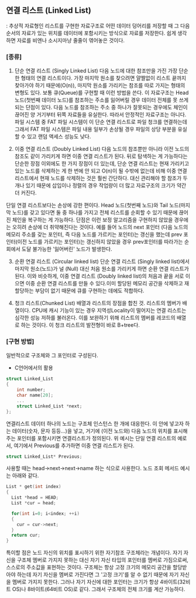 ## 연결 리스트 (Linked List)
: 추상적 자료형인 리스트를 구현한 자료구조로 어떤 데이터 덩어리를 저장할 때 그 다음 순서의 자료가 있는 위치를 데이터에 포함시키는 방식으로 자료를 저장한다. 쉽게 생각하면 자료를 비엔나 소시지마냥 줄줄이 엮어놓은 것이다.

### [종류]
1. 단순 연결 리스트 (Singly Linked List)
다음 노드에 대한 참조만을 가진 가장 단순한 형태의 연결 리스트이다. 가장 마지막 원소를 찾으려면 얄짤없이 리스트 끝까지 찾아가야 하기 때문에(O(n)), 마지막 원소를 가리키는 참조를 따로 가지는 형태의 변형도 있다. 보통 큐(Queue)를 구현할 때 이런 방법을 쓴다.
이 자료구조는 Head 노드(첫번째 데이터 노드)를 참조하는 주소를 잃어버릴 경우 데이터 전체를 못 쓰게 되는 단점이 있다. 다음 노드를 참조하는 주소 중 하나가 잘못되는 경우에도 체인이 끊어진 양 거기부터 뒤쪽 자료들을 유실한다. 따라서 안정적인 자료구조는 아니다.
파일 시스템 중 FAT 파일 시스템이 이 단순 연결 리스트로 파일 청크를 연결하는데 그래서 FAT 파일 시스템은 파일 내용 일부가 손상될 경우 파일의 상당 부분을 유실할 수 있고 랜덤 액세스 성능도 낮다.

2. 이중 연결 리스트 (Doubly Linked List)
다음 노드의 참조뿐만 아니라 이전 노드의 참조도 같이 가리키게 하면 이중 연결 리스트가 된다. 뒤로 탐색하는 게 가능하다는 단순한 장점 이외에도 한 가지 장점이 더 있는데, 단순 연결 리스트는 현재 가리키고 있는 노드를 삭제하는 게 한 번에 안 되고 O(n)이 될 수밖에 없는데 비해 이중 연결 리스트에서 현재 노드를 삭제하는 것은 훨씬 간단하다. 대신 관리해야 할 참조가 두 개나 있기 때문에 삽입이나 정렬의 경우 작업량이 더 많고 자료구조의 크기가 약간 더 커진다.

단일 연결 리스트보다는 손상에 강한 편이다. Head 노드(첫번째 노드)와 Tail 노드(마지막 노드)를 갖고 있다면 둘 중 하나를 가지고 전체 리스트를 순회할 수 있기 때문에 끊어진 체인을 복구하는 게 가능하다. 단점은 이런 보정 알고리즘을 구현하지 않았을 경우에는 오히려 손상에 더 취약해진다는 것이다. 예를 들어 노드의 next 포인터 (다음 노드의 메모리 주소를 갖는 포인터, 즉 다음 노드를 가르키는 포인터)는 갱신을 했는데 prev 포인터(이전 노드를 가르키는 포인터)는 갱신하지 않았을 경우 prev포인터를 따라가는 순회에서 도달 불가능한 '잃어버린' 노드가 발생한다.

3. 순환 연결 리스트 (Circular linked list)
단순 연결 리스트 (Singly linked list)에서 마지막 원소(노드)가 널 (Null) 대신 처음 원소를 가리키게 하면 순환 연결 리스트가 된다. 이와 비슷하게, 이중 연결 리스트 (Doubly linked list)의 처음과 끝을 서로 이으면 이중 순환 연결 리스트를 만들 수 있다.이미 할당된 메모리 공간을 삭제하고 재할당하는 부담이 없기 때문에 큐를 구현하는 데에도 적합하다.

4. 청크 리스트(Chunked List)
배열과 리스트의 장점을 합친 것. 리스트의 멤버가 배열이다. CPU에 캐시 기능이 있는 경우 지역성Locality이 떨어지는 연결 리스트는 심각한 성능 저하를 불러온다. 이를 보완하기 위해 리스트의 멤버를 레코드의 배열로 하는 것이다. 이 청크 리스트의 발전형이 바로 B+tree다.

### [구현 방법]
일반적으로 구조체와 그 포인터로 구성된다.

- C언어에서의 활용
```c
struct Linked_List 
{
    int number;
    char name[20];
    ...
    struct Linked_List *next;
};
```
연결리스트 데이터 하나의 노드는 구조체 인스턴스 한 개에 대응한다. 이 안에 넣고자 하는 데이터(숫자, 문자 등등...)을 넣고, 거기에 (이전 노드와) 다음 노드의 위치를 표시해주는 포인터를 포함시키면 연결리스트가 정의된다. 위 예시는 단일 연결 리스트의 예로서, 여기에서 Previous를 추가하면 이중 연결 리스트가 된다.
```c
struct Linked_List* Previous;
```
사용할 때는 head->next->next->name 하는 식으로 사용한다. 노드 조회 메서드 예시는 아래와 같다.
```c
List * get(int index) 
{
  List *head = HEAD;
  List *cur = head;

  for(int i=0; i<index; ++i) 
  {
    cur = cur->next;
  }
  return cur;
}
```
특이할 점은 노드 자신의 위치를 표시하기 위한 자기참조 구조체라는 개념이다. 자기 자신을 구조체 멤버로 가지지 못하는 대신 자기 자신 타입의 포인터를 멤버로 가짐으로써, 스스로의 주소값을 표현하는 것이다. 구조체는 항상 고정 크기의 메모리 공간을 할당받아야 하는데 자기 자신을 멤버로 가진다면 그 '고정 크기'를 알 수 없기 때문에 자기 자신을 멤버로 가지지 못한다. 그러나 자기 자신에 대한 포인터는 크기가 항상 4바이트(32비트 OS)나 8바이트(64비트 OS)로 같다. 그래서 구조체의 전체 크기를 계산 가능하다.